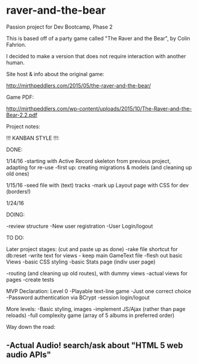 # raver-and-the-bear
Passion project for Dev Bootcamp, Phase 2

This is based off of a party game called "The Raver and the Bear", by Colin Fahrion.

I decided to make a version that does not require interaction with another human.

Site host & info about the original game:

http://mirthpeddlers.com/2015/05/the-raver-and-the-bear/

Game PDF:

http://mirthpeddlers.com/wp-content/uploads/2015/10/The-Raver-and-the-Bear-2.2.pdf

Project notes:

!!! KANBAN STYLE !!!:

DONE:

1/14/16
-starting with Active Record skeleton from previous project, adapting for re-use
-first up: creating migrations & models (and cleaning up old ones)

1/15/16
-seed file with (text) tracks
-mark up Layout page with CSS for dev (borders!)

1/24/16


DOING:

-review structure
-New user registration
-User Login/logout

TO DO:

Later project stages:
(cut and paste up as done)
-rake file shortcut for db:reset
-write text for views - keep main GameText file
-flesh out basic Views
-basic CSS styling
-basic Stats page (indiv user page)

-routing (and cleaning up old routes), with dummy views
-actual views for pages
-create tests


MVP Declaration: Level 0
-Playable text-line game
-Just one correct choice
-Password authentication via BCrypt
-session login/logout

More levels:
-Basic styling, images
-implement JS/Ajax (rather than page reloads)
-full complexity game (array of 5 albums in preferred order)

Way down the road:

-Actual Audio! search/ask about "HTML 5 web audio APIs"
-
